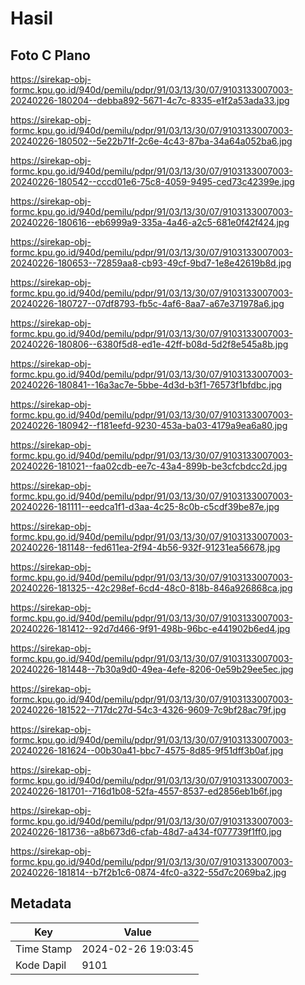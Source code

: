 # Hasil

## Foto C Plano

https://sirekap-obj-formc.kpu.go.id/940d/pemilu/pdpr/91/03/13/30/07/9103133007003-20240226-180204--debba892-5671-4c7c-8335-e1f2a53ada33.jpg

https://sirekap-obj-formc.kpu.go.id/940d/pemilu/pdpr/91/03/13/30/07/9103133007003-20240226-180502--5e22b71f-2c6e-4c43-87ba-34a64a052ba6.jpg

https://sirekap-obj-formc.kpu.go.id/940d/pemilu/pdpr/91/03/13/30/07/9103133007003-20240226-180542--cccd01e6-75c8-4059-9495-ced73c42399e.jpg

https://sirekap-obj-formc.kpu.go.id/940d/pemilu/pdpr/91/03/13/30/07/9103133007003-20240226-180616--eb6999a9-335a-4a46-a2c5-681e0f42f424.jpg

https://sirekap-obj-formc.kpu.go.id/940d/pemilu/pdpr/91/03/13/30/07/9103133007003-20240226-180653--72859aa8-cb93-49cf-9bd7-1e8e42619b8d.jpg

https://sirekap-obj-formc.kpu.go.id/940d/pemilu/pdpr/91/03/13/30/07/9103133007003-20240226-180727--07df8793-fb5c-4af6-8aa7-a67e371978a6.jpg

https://sirekap-obj-formc.kpu.go.id/940d/pemilu/pdpr/91/03/13/30/07/9103133007003-20240226-180806--6380f5d8-ed1e-42ff-b08d-5d2f8e545a8b.jpg

https://sirekap-obj-formc.kpu.go.id/940d/pemilu/pdpr/91/03/13/30/07/9103133007003-20240226-180841--16a3ac7e-5bbe-4d3d-b3f1-76573f1bfdbc.jpg

https://sirekap-obj-formc.kpu.go.id/940d/pemilu/pdpr/91/03/13/30/07/9103133007003-20240226-180942--f181eefd-9230-453a-ba03-4179a9ea6a80.jpg

https://sirekap-obj-formc.kpu.go.id/940d/pemilu/pdpr/91/03/13/30/07/9103133007003-20240226-181021--faa02cdb-ee7c-43a4-899b-be3cfcbdcc2d.jpg

https://sirekap-obj-formc.kpu.go.id/940d/pemilu/pdpr/91/03/13/30/07/9103133007003-20240226-181111--eedca1f1-d3aa-4c25-8c0b-c5cdf39be87e.jpg

https://sirekap-obj-formc.kpu.go.id/940d/pemilu/pdpr/91/03/13/30/07/9103133007003-20240226-181148--fed611ea-2f94-4b56-932f-91231ea56678.jpg

https://sirekap-obj-formc.kpu.go.id/940d/pemilu/pdpr/91/03/13/30/07/9103133007003-20240226-181325--42c298ef-6cd4-48c0-818b-846a926868ca.jpg

https://sirekap-obj-formc.kpu.go.id/940d/pemilu/pdpr/91/03/13/30/07/9103133007003-20240226-181412--92d7d466-9f91-498b-96bc-e441902b6ed4.jpg

https://sirekap-obj-formc.kpu.go.id/940d/pemilu/pdpr/91/03/13/30/07/9103133007003-20240226-181448--7b30a9d0-49ea-4efe-8206-0e59b29ee5ec.jpg

https://sirekap-obj-formc.kpu.go.id/940d/pemilu/pdpr/91/03/13/30/07/9103133007003-20240226-181522--717dc27d-54c3-4326-9609-7c9bf28ac79f.jpg

https://sirekap-obj-formc.kpu.go.id/940d/pemilu/pdpr/91/03/13/30/07/9103133007003-20240226-181624--00b30a41-bbc7-4575-8d85-9f51dff3b0af.jpg

https://sirekap-obj-formc.kpu.go.id/940d/pemilu/pdpr/91/03/13/30/07/9103133007003-20240226-181701--716d1b08-52fa-4557-8537-ed2856eb1b6f.jpg

https://sirekap-obj-formc.kpu.go.id/940d/pemilu/pdpr/91/03/13/30/07/9103133007003-20240226-181736--a8b673d6-cfab-48d7-a434-f077739f1ff0.jpg

https://sirekap-obj-formc.kpu.go.id/940d/pemilu/pdpr/91/03/13/30/07/9103133007003-20240226-181814--b7f2b1c6-0874-4fc0-a322-55d7c2069ba2.jpg


## Metadata

| Key        | Value               |
| ---------- | ------------------- |
| Time Stamp | 2024-02-26 19:03:45 |
| Kode Dapil | 9101                |



